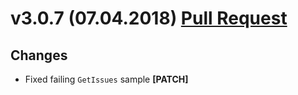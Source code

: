 ﻿# v3.0.7 (07.04.2018) [Pull Request](https://github.com/oskardudycz/GoldenEye/pull/53)

## Changes

* Fixed failing `GetIssues` sample **[PATCH]**

